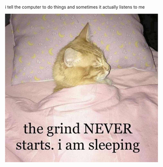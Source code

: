 i tell the computer to do things and sometimes it actually listens to me
<!--START_SECTION:update_image-->
<img src=https://raw.githubusercontent.com/sneakykestrel/sneakykestrel/main/.github/images/the-eeper.jpg height="" width="" align=left alt=kitty />
<!--END_SECTION:update_image-->

